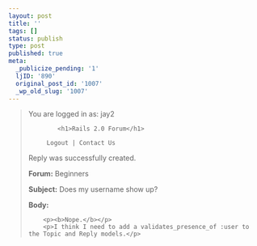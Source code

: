 ```yaml
---
layout: post
title: ''
tags: []
status: publish
type: post
published: true
meta:
  _publicize_pending: '1'
  ljID: '890'
  original_post_id: '1007'
  _wp_old_slug: '1007'
---
```

<blockquote>
You are logged in as: jay2


            <h1>Rails 2.0 Forum</h1>

         Logout | Contact Us

Reply was successfully created.

<b>Forum:</b> Beginners

<b>Subject:</b> Does my username show up?

<b>Body:</b>

		<p><b>Nope.</b></p>
		<p>I think I need to add a validates_presence_of :user to the Topic and Reply models.</p>
</blockquote>
